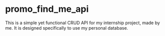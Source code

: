 # promo_find_me_api

This is a simple yet functional CRUD API for my internship project, made by me.
It is designed specifically to use my personal database.
